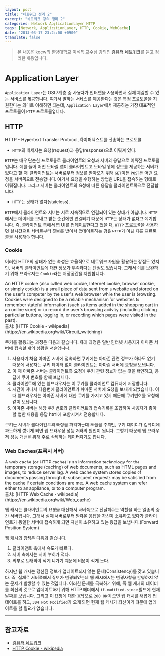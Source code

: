 ```yaml
---
layout: post
title: "네트워크 정리 2"
excerpt: "네트워크 강의 정리 2"
categories: Network ApplicationLayer HTTP
tags: [Network, ApplicationLayer, HTTP, Cookie, WebCache]
date: "2018-03-17 23:24:00 +0900"
translate: false
---
```


> 본 내용은 kocw의 한양대학교 이석복 교수님 강의인 [컴퓨터 네트워크](http://www.kocw.net/home/search/kemView.do?kemId=1223614)를 듣고 정리한 내용입니다.

# Application Layer

`Application Layer`는 OSI 7계층 중 사용자가 인터넷을 사용하면서 실제 체감할 수 있는 서비스를 제공합니다. 여기서 말하는 서비스를 제공한다는 것은 특정 프로토콜을 지원한다는 의미로 이해하면 되는데, `Application Layer`에서 제공하는 가장 대표적인 프로토콜이 `HTTP` 프로토콜입니다.

## HTTP

<div class="message">
  HTTP - Hypertext Transfer Protocol, 하이퍼텍스트를 전송하는 프로토콜
</div>

* `HTTP`의 메세지는 요청(request)과 응답(response)으로 이뤄져 있다.

`HTTP`는 매우 단순한 프로토콜로 클라이언트의 요청과 서버의 응답으로 이뤄진 프로토콜입니다. 예를 들어 어떤 모바일 앱이 클라이언트고 모바일 앱에 정보를 제공하는 서버가 있다고 할 때, 클라이언트는 서버로부터 정보를 받아오기 위해 `GET`이든 `POST`든 어떤 요청을 서버쪽으로 전송합니다. 여기서 요청을 수행하는 방법은 URL을 접속하는 형태로 이뤄집니다. 그리고 서버는 클라이언트의 요청에 따른 응답을 클라이언트쪽으로 전달합니다.

* `HTTP`는 상태가 없다(stateless).

`HTTP`에서 클라이언트와 서버는 서로 지속적으로 연결되어 있는 상태가 아닙니다. `HTTP`에서는 데이터를 보내고 받는 순간에만 연결되기 때문에 `HTTP`는 상태가 없다고 얘기합니다. 즉, 클라이언트 측에서 앱 UI를 업데이트한다고 했을 때, `HTTP` 프로토콜을 사용하면 실시간으로 서버로부터 정보를 받아서 업데이트하는 것은 `HTTP`가 아닌 다른 프로토콜을 사용해야 합니다.

### Cookie

이러한 HTTP의 상태가 없는 속성은 효율적으로 네트워크 자원을 활용하는 장점도 있지만, 서버의 클라이언트에 대한 정보가 부족하다는 단점도 있습니다. 그래서 이를 보완하기 위해 브라우저는 `Cookie`라는 저장공간을 지원합니다.

<div class="message">
  An HTTP cookie (also called web cookie, Internet cookie, browser cookie, or simply cookie) is a small piece of data sent from a website and stored on the user's computer by the user's web browser while the user is browsing. Cookies were designed to be a reliable mechanism for websites to remember stateful information (such as items added in the shopping cart in an online store) or to record the user's browsing activity (including clicking particular buttons, logging in, or recording which pages were visited in the past).
</div>
출처: [HTTP Cookie - wikipedia](https://en.wikipedia.org/wiki/Circuit_switching)

쿠키를 활용되는 과정은 다음과 같습니다. 아래 과정은 일반 인터넷 사용자가 아마존 서버에 접속할 때의 상황을 서술합니다.

1. 사용자가 처음 아마존 서버에 접속하면 쿠키에는 아마존 관련 정보가 하나도 없기 때문에 사용자는 쿠키 데이터 없이 클라이언트는 아마존 서버에 요청을 보냅니다.
2. 이 때 아마존 서버는 클라이언트측 요청에 쿠키 관련 정보가 없는 것을 확인하고, 응답에 쿠키 번호를 함께 보냅니다.
3. 클라이언트에 있는 웹브라우저는 이 쿠키를 클라이언트 컴퓨터에 저장합니다.
4. 시간이 지나서 다음번에 클라이언트가 아마존 서버에 요청을 보내게 되었습니다. 이 때 웹브라우저는 아마존 서버에 대한 쿠키를 가지고 있기 때문에 쿠키번호를 요청에 같이 보냅니다.
5. 아마존 서버는 해당 쿠키번호와 클라이언트의 접속기록을 조합하여 사용자가 좋아할 법한 내용을 응답 html에 포함시켜서 전송합니다.

쿠키는 서버가 클라이언트의 특징을 파악하는데 도움을 주지만, 쿠키 데이터가 컴퓨터에 과도하게 쌓이게 되면 웹 브라우징 성능 저하의 원인이 됩니다. 그렇기 때문에 웹 브라우저 성능 개선을 위해 주로 삭제하는 데이터이기도 합니다.

### Web Caches(프록시 서버)

<div class="message">
  A web cache (or HTTP cache) is an information technology for the temporary storage (caching) of web documents, such as HTML pages and images, to reduce server lag. A web cache system stores copies of documents passing through it; subsequent requests may be satisfied from the cache if certain conditions are met. A web cache system can refer either to an appliance, or to a computer program.
</div>
출처: [HTTP Web Cache - wikipedia](https://en.wikipedia.org/wiki/Web_cache)

웹 캐시는 클라이언트의 요청을 대신해서 서버쪽으로 전달해주는 역할을 하는 일종의 중간 서버입니다. 그래서 실제 서버로부터 받아온 응답을 자신이 소유하고 있다가 클라이언트가 동일한 서버에 접속하게 되면 자신이 소유하고 있는 응답을 보냅니다.(Forward Position System)

웹 캐시의 장점은 다음과 같습니다.

1. 클라이언트 측에서 속도가 빠르다.
2. 서버 측에서는 서버 부하가 적다.
3. 외부로 트래픽이 적게 나가기 떄문에 비용이 적게 든다.

하지만 웹 캐시는 갱신된 정보가 업데이트되지 않는 문제(Consistency)를 갖고 있습니다. 즉, 실제로 서버쪽에서 정보가 변경되었는데 웹 캐시에서는 변경사항을 반영하지 않는 문제가 발생할 수 있는 것입니다. 이러한 문제를 극복하기 위해, 즉 웹 캐시의 데이터를 최신의 것으로 업데이트하기 위해 HTTP 헤더에서 `if-modified-since` 필드에 현재 날짜를 보냅니다. 그리고 이 요청에 대한 응답으로 `200 OK`이 오면 웹 캐시를 새롭게 업데이트를 하고, `304 Not Modified`가 오게 되면 현재 웹 캐시가 죄신이기 떄문에 업데이트를 할 필요가 없습니다. 

-----

## 참고자료
* [컴퓨터 네트워크](http://www.kocw.net/home/search/kemView.do?kemId=1223614)
* [HTTP Cookie - wikipedia](https://en.wikipedia.org/wiki/Circuit_switching)
